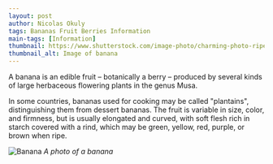 ```yaml
---
layout: post
author: Nicolas Okuly
tags: Bananas Fruit Berries Information
main-tags: [Information]
thumbnail: https://www.shutterstock.com/image-photo/charming-photo-ripe-banana-lying-260nw-2475573467.jpg
thumbnail_alt: Image of banana
---
```


A banana is an edible fruit – botanically a berry – produced by several
kinds of large herbaceous flowering plants in the genus Musa.

In some countries, bananas used for cooking may be called "plantains",
distinguishing them from dessert bananas. The fruit is variable in size,
color, and firmness, but is usually elongated and curved, with soft
flesh rich in starch covered with a rind, which may be green, yellow,
red, purple, or brown when ripe.

![Banana](https://www.shutterstock.com/image-photo/charming-photo-ripe-banana-lying-260nw-2475573467.jpg)
*A photo of a banana*